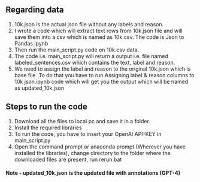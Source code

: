 ## Regarding data

1. 10k.json is the actual json file without any labels and reason.
2. I wrote a code which will extract text rows from 10k.json file and will save them into a csv which is named as 10k.csv. The code is Json to Pandas.ipynb
3. Then run the main_script.py code on 10k.csv data.
4. The code i.e. main_script.py will return a output i.e. file named labeled_sentences.csv which contains the text, label and reason.
5. We need to assign the label and reason to the original 10k.json which is base file. To do that you have to run Assigning label & reason columns to 10k json.ipynb code which will get you the output which will be named as updated_10k.json


## Steps to run the code

1. Download all the files to local pc and save it in a folder.
2. Install the required libraries
3. To run the code, you have to insert your OpenAI API-KEY in main_script.py
4. Open the command prompt or anaconda prompt (Wherever you have installed the libraries), change directory to the folder where the downloaded files are present, run rerun.bat


#### Note - updated_10k.json is the updated file with annotations (GPT-4)
